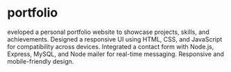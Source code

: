 # portfolio
eveloped a personal portfolio website to showcase projects, skills, and achievements.  Designed a responsive UI using HTML, CSS, and JavaScript for compatibility across devices.  Integrated a contact form with Node.js, Express, MySQL, and Node mailer for real-time messaging. Responsive and mobile-friendly design.  
